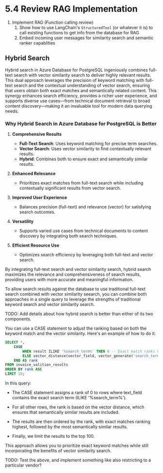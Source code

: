 # 5.4 Review RAG Implementation

1. Implement RAG (Function calling review)
   1. Show how to use LangChain's `StructuredTool` (or whatever it is) to call existing functions to get info from the database for RAG
   2. Embed incoming user messages for similarity search and semantic ranker capablities

## Hybrid Search

Hybrid search in Azure Database for PostgreSQL ingeniously combines full-text search with vector similarity search to deliver highly relevant results. This dual approach leverages the precision of keyword matching with full-text search and the contextual understanding of vector search, ensuring that users obtain both exact matches and semantically related content. This synergy enhances search efficiency, provides a richer user experience, and supports diverse use cases—from technical document retrieval to broad content discovery—making it an invaluable tool for modern data querying needs.

### Why Hybrid Search in Azure Database for PostgreSQL is Better

1. **Comprehensive Results**
    - **Full-Text Search**: Uses keyword matching for precise term searches.
    - **Vector Search**: Uses vector similarity to find contextually relevant results.
    - **Hybrid**: Combines both to ensure exact and semantically similar results.

2. **Enhanced Relevance**
    - Prioritizes exact matches from full-text search while including contextually significant results from vector search.

3. **Improved User Experience**
    - Balances precision (full-text) and relevance (vector) for satisfying search outcomes.

4. **Versatility**
    - Supports varied use cases from technical documents to content discovery by integrating both search techniques.

5. **Efficient Resource Use**
    - Optimizes search efficiency by leveraging both full-text and vector search.

By integrating full-text search and vector similarity search, hybrid search maximizes the relevance and comprehensiveness of search results, providing users with more accurate and meaningful information.

To allow search results against the database to use traditional full-text search combined with vector similarity seearch, you can combine both approaches in a single query to leverage the strengths of traditional keyword search and vector similarity search.

TODO: Add details about how hybrid search is better than either of its two components.

You can use a CASE statement to adjust the ranking based on both the keyword match and the vector similarity. Here's an example of how to do it:

```sql
SELECT *,
    CASE
        WHEN result ILIKE '%search_term%' THEN 0 -- Exact match ranks highest
        ELSE vector_distance(vector_field, vector_generate('search_term'))
    END AS rank
FROM invoice_valition_results
ORDER BY rank ASC
LIMIT 10;
```

In this query:

- The CASE statement assigns a rank of 0 to rows where text_field contains the exact search term (ILIKE '%search_term%').

- For all other rows, the rank is based on the vector distance, which ensures that semantically similar results are included.

- The results are then ordered by the rank, with exact matches ranking highest, followed by the most semantically similar results.

- Finally, we limit the results to the top 100.

This approach allows you to prioritize exact keyword matches while still incorporating the benefits of vector similarity search.

TODO: Test the above, and implement something like also restricting to a particular vendor?
